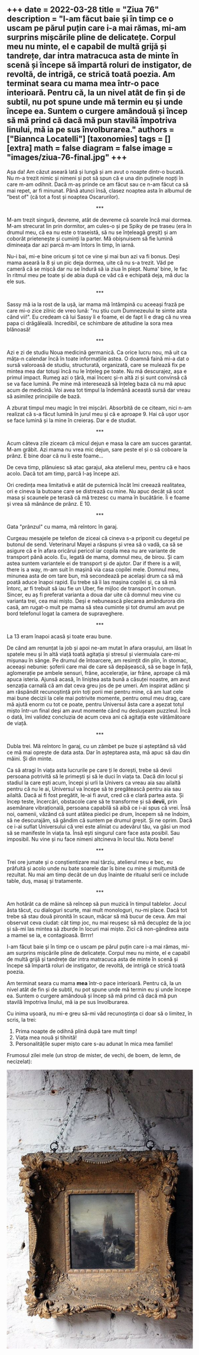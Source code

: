 
+++
date = 2022-03-28
title = "Ziua 76"
description = "I-am făcut baie și în timp ce o uscam pe părul puțin care i-a mai rămas, mi-am surprins mișcările pline de delicatețe. Corpul meu nu minte, el e capabil de multă grijă și tandrețe, dar intra matracuca asta de minte în scenă și începe să împartă roluri de instigator, de revoltă, de intrigă, ce strică toată poezia. Am terminat seara cu mama mea într-o pace interioară. Pentru că, la un nivel atât de fin și de subtil, nu pot spune unde mă termin eu și unde începe ea. Suntem o curgere amândouă și încep să mă prind că dacă mă pun stavilă împotriva linului, mă ia pe sus învolburarea."
authors = ["Biannca Locatelli"]
[taxonomies]
tags = []
[extra]
math = false
diagram = false
image = "images/ziua-76-final.jpg"
+++
---

Așa da! Am căzut aseară lată și lungă și am avut o noapte dintr-o bucată. Nu m-a trezit nimic și nimeni și pot să spun că e una din puținele nopți în care m-am odihnit. Dacă m-aș prinde ce am făcut sau ce n-am făcut ca să mai repet, ar fi minunat. Până atunci însă, clasez noaptea asta în albumul de "best of" (că tot a fost și noaptea Oscarurilor).

<p style="text-align: center;">***</p>

M-am trezit singură, devreme, atât de devreme că soarele încă mai dormea. M-am strecurat lin prin dormitor, am cules-o și pe Spiky de pe traseu (era în drumul meu, că ea nu este o traseistă, să nu se înțeleagă greșit) și am coborât prietenește și cuminți la parter. Mă obișnuisem să fie lumină dimineața dar azi parcă m-am întors în timp, în iarnă.

Nu-i bai, mi-e bine oricum și tot ce vine și mai bun azi va fi bonus. Deși mama aseară la 8 și un pic deja dormea, uite că nu s-a trezit. Văd pe cameră că se mișcă dar nu se îndură să ia ziua în piept. Numa' bine, le fac în ritmul meu pe toate și de abia după ce văd că e echipată deja, mă duc la ele sus.

<p style="text-align: center;">***</p>

Sassy mă ia la rost de la ușă, iar mama mă întâmpină cu aceeași frază pe care mi-o zice zilnic de vreo lună: "nu știu cum Dumnezeului te simte asta când vii!". Eu credeam că lui Sassy îi e foame, ei de fapt îi e drag că nu vrea papa ci drăgăleală. Incredibil, ce schimbare de atitudine la sora mea blănoasă!

<p style="text-align: center;">***</p>

Azi e zi de studiu Noua medicină germanică. Ca orice lucru nou, mă uit ca mâța-n calendar încă în toate informațiile astea. O doamnă faină mi-a dat o sursă valoroasă de studiu, structurată, organizată, care se mulează fix pe mintea mea dar totuși încă nu le înțeleg pe toate. Nu mă descurajez, așa e primul impact. Rumeg azi o țâră, mai încerc și-n altă zi și sunt convinsă că se va face lumină. Pe mine mă interesează să înțeleg baza că nu mă apuc acum de medicină. Voi avea tot timpul la îndemână această sursă dar vreau să asimilez principiile de bază.

A zburat timpul meu magic în trei mișcări. Absorbită de ce citeam, nici n-am realizat că s-a făcut lumină în jurul meu și că e aproape 9. Hai că ușor ușor se face lumină și la mine în creieraș. Dar e de studiat.

<p style="text-align: center;">***</p>

Acum câteva zile ziceam că micul dejun e masa la care am succes garantat. M-am grăbit. Azi mama nu vrea mic dejun, sare peste el și o să coboare la prânz. E bine doar că nu îi este foame…

De ceva timp, plănuiesc să atac garajul, aka atelierul meu, pentru că e haos acolo. Dacă tot am timp, parcă l-aș începe azi.

Ori credința mea limitativă e atât de puternică încât îmi creează realitatea, ori e cineva la butoane care se distrează cu mine. Nu apuc decât să scot masa și scaunele pe terasă că mă trezesc cu mama în bucătărie. Îi e foame și vrea să mănânce de prânz. E 10.

<p style="text-align: center;">***</p>

Gata "prânzul" cu mama, mă reîntorc în garaj.

Curgeau mesajele pe telefon de ziceai că cineva s-a priponit cu degetul pe butonul de send. Veterinarul Mayei a răspuns și vrea să o vadă, ca să se asigure că e în afara oricărui pericol iar copila mea nu are variante de transport până acolo. Eu, legată de mama, domnul meu, de birou. Și cam astea suntem variantele ei de transport și de ajutor. Dar if there is a will, there is a way, m-am suit în mașină via casa copilei mele. Domnul meu, minunea asta de om tare bun, mă secondează pe același drum ca să mă poată aduce înapoi rapid. Eu trebe să îi las mașina copilei și, ca să mă întorc, ar fi trebuit să iau fie un Uber, fie mijloc de transport în comun. Sincer, eu aș fi preferat varianta a doua dar uite că domnul meu vine cu varianta trei, cea mai mișto. Deși e nebunească plecarea amândurora din casă, am rugat-o mult pe mama să stea cuminte și tot drumul am avut pe bord telefonul logat la camera de supraveghere.

<p style="text-align: center;">***</p>

La 13 eram înapoi acasă și toate erau bune.

De când am renunțat la job și apoi ne-am mutat în afara orașului, am lăsat în spatele meu și în altă viață toată agitația și stresul și viermuiala care-mi mișunau în sânge. Pe drumul de întoarcere, am resimțit din plin, în stomac, aceeași nebunie: șoferii care mai de care să depășească, să se bage în față, aglomerație pe ambele sensuri, frâne, accelerație, iar frâne, aproape că mă apuca isteria. Ajunsă acasă, în liniștea asta bună a căsuței noastre, am avut senzația carnală că am dat ceva greu jos de pe umeri. Am inspirat adânc și am răspândit recunoștință prin toți porii mei pentru mine, că am luat cele mai bune decizii la cele mai potrivite momente, pentru omul meu drag, care mă ajută enorm cu tot ce poate, pentru Universul ăsta care a așezat totul mișto într-un final deși am avut momente când nu deslușeam puzzleul. Încă o dată, îmi validez concluzia de acum ceva ani că agitația este vătămătoare de viață.

<p style="text-align: center;">***</p>

Dubla trei. Mă reîntorc în garaj, cu un zâmbet pe buze și așteptând să văd ce mă mai oprește de data asta. Dar în așteptarea asta, mă apuc să dau din mâini. Și din minte.

Ca să atragi în viața asta lucrurile pe care ți le dorești, trebe să devii persoana potrivită să le primești și să le duci în viața ta. Dacă din locul și stadiul la care ești acum, începi și urli la Univers ca vreau aia sau ailaltă pentru că nu le ai, Universul va începe să te pregătească pentru aia sau ailaltă. Dacă ai fi fost pregătit, le-ai fi avut, cred că e clară partea asta. Și încep teste, încercări, obstacole care să te transforme și să **devii,** prin asemănare vibrațională, persoana capabilă să aibă ce i-ai spus că vrei. Însă noi, oamenii, văzând că sunt atâtea piedici pe drum, începem să ne îndoim, să ne descurajăm, să gândim că suntem pe drumul greșit. Și ne oprim. Dacă ce i-ai suflat Universului că vrei este aliniat cu adevărul tău, va găsi un mod să se manifeste în viața ta. Însă ești singurul care face asta posibil. Sau imposibil. Nu vine și nu face nimeni altcineva în locul tău. Nota bene!

<p style="text-align: center;">***</p>

Trei ore jumate și o conștientizare mai târziu, atelierul meu e bec, eu prăfuită și acolo unde nu bate soarele dar îs bine cu mine și mulțumită de rezultat. Nu mai am timp decât de un duș înainte de ritualul serii ce include table, duș, masaj și tratamente.

<p style="text-align: center;">***</p>

Am hotărât ca de mâine să reîncep să pun muzică în timpul tablelor. Jocul ăsta tăcut, cu dialoguri scurte, mai mult monologuri, nu-mi place. Dacă tot trebe să stau două pironită în scaun, măcar să mă bucur de ceva. Am mai observat ceva ciudat: cât timp joc, nu mai reușesc să mă decuplez de la joc și să-mi las mintea să zburde în locuri mai mișto. Zici că non-gândirea asta a mamei se ia, e contagioasă. Brrrr!

I-am făcut baie și în timp ce o uscam pe părul puțin care i-a mai rămas, mi-am surprins mișcările pline de delicatețe. Corpul meu nu minte, el e capabil de multă grijă și tandrețe dar intra matracuca asta de minte în scenă și începe să împartă roluri de instigator, de revoltă, de intrigă ce strică toată poezia.

Am terminat seara cu mama **mea** într-o pace interioară. Pentru că, la un nivel atât de fin și de subtil, nu pot spune unde mă termin eu și unde începe ea. Suntem o curgere amândouă și încep să mă prind că dacă mă pun stavilă împotriva linului, mă ia pe sus învolburarea.

Cu inima ușoară, nu mi-e greu să-mi văd recunoștința ci doar să o limitez, în scris, la trei:

1. Prima noapte de odihnă plină după tare mult timp!
2. Viața mea nouă și tihnită!
3. Personalitățile super mișto care s-au adunat în mica mea familie!

Frumosul zilei mele (un strop de mister, de vechi, de boem, de lemn, de necizelat):

<div class="flex justify-center">
  <img src="images/beauty.jpeg" />
</div>
